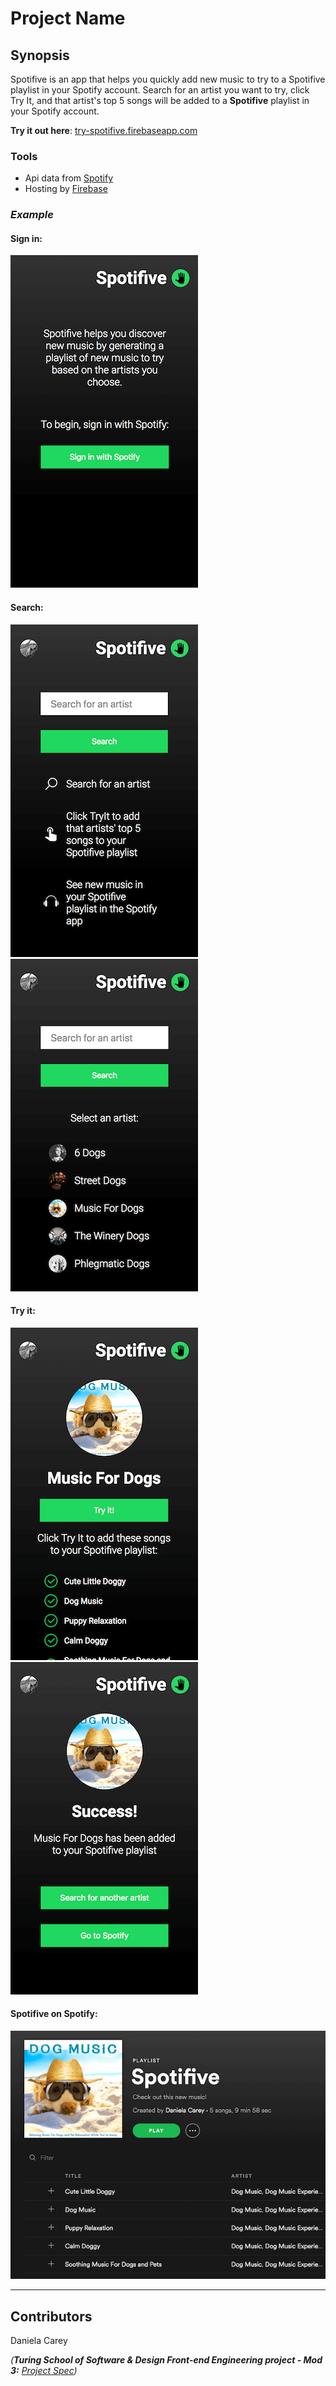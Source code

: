 # Project Name

## Synopsis

Spotifive is an app that helps you quickly add new music to try to a Spotifive playlist in your Spotify account. 
Search for an artist you want to try, click Try It, and that artist's top 5 songs will be added to a **Spotifive** playlist in your Spotify account.

**Try it out here**: [try-spotifive.firebaseapp.com](http://try-spotifive.firebaseapp.com)

### Tools 

* Api data from [Spotify](https://developer.spotify.com/documentation/)
* Hosting by [Firebase](https://firebase.google.com/)

### *Example* 

#### Sign in:
![Sign In](./src/images/signin.png)

#### Search:
![Search](./src/images/search1.png)
![Search](./src/images/search2.png)

#### Try it:
![Try It](./src/images/tryit.png)
![Success](./src/images/success.png)

#### Spotifive on Spotify:
![Spotifive on Spotify](./src/images/spotify.png)

---

## Contributors

Daniela Carey

_(**Turing School of Software & Design Front-end Engineering project - Mod 3:** [Project Spec](http://frontend.turing.io/projects/self-directed-project.html))_ 


